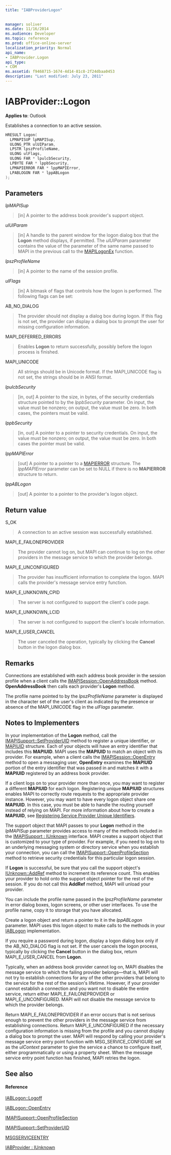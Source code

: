 ```yaml
---
title: "IABProviderLogon"
 
 
manager: soliver
ms.date: 11/16/2014
ms.audience: Developer
ms.topic: reference
ms.prod: office-online-server
localization_priority: Normal
api_name:
- IABProvider.Logon
api_type:
- COM
ms.assetid: f9468715-1674-4d14-81c8-2f24dbaa0453
description: "Last modified: July 23, 2011"
---
```


# IABProvider::Logon

  
  
**Applies to**: Outlook 
  
Establishes a connection to an active session.
  
```cpp
HRESULT Logon(
  LPMAPISUP lpMAPISup,
  ULONG_PTR ulUIParam,
  LPSTR lpszProfileName,
  ULONG ulFlags,
  ULONG FAR * lpulcbSecurity,
  LPBYTE FAR * lppbSecurity,
  LPMAPIERROR FAR * lppMAPIError,
  LPABLOGON FAR * lppABLogon
);
```

## Parameters

 _lpMAPISup_
  
> [in] A pointer to the address book provider's support object.
    
 _ulUIParam_
  
> [in] A handle to the parent window for the logon dialog box that the **Logon** method displays, if permitted. The  _ulUIParam_ parameter contains the value of the parameter of the same name passed to MAPI in the previous call to the [MAPILogonEx](mapilogonex.md) function. 
    
 _lpszProfileName_
  
> [in] A pointer to the name of the session profile.
    
 _ulFlags_
  
> [in] A bitmask of flags that controls how the logon is performed. The following flags can be set:
    
AB_NO_DIALOG 
  
> The provider should not display a dialog box during logon. If this flag is not set, the provider can display a dialog box to prompt the user for missing configuration information.
    
MAPI_DEFERRED_ERRORS 
  
> Enables **Logon** to return successfully, possibly before the logon process is finished. 
    
MAPI_UNICODE 
  
> All strings should be in Unicode format. If the MAPI_UNICODE flag is not set, the strings should be in ANSI format.
    
 _lpulcbSecurity_
  
> [in, out] A pointer to the size, in bytes, of the security credentials structure pointed to by the  _lppbSecurity_ parameter. On input, the value must be nonzero; on output, the value must be zero. In both cases, the pointers must be valid. 
    
 _lppbSecurity_
  
> [in, out] A pointer to a pointer to security credentials. On input, the value must be nonzero; on output, the value must be zero. In both cases the pointer must be valid.
    
 _lppMAPIError_
  
> [out] A pointer to a pointer to a [MAPIERROR](mapierror.md) structure. The  _lppMAPIError_ parameter can be set to NULL if there is no **MAPIERROR** structure to return. 
    
 _lppABLogon_
  
> [out] A pointer to a pointer to the provider's logon object.
    
## Return value

S_OK 
  
> A connection to an active session was successfully established.
    
MAPI_E_FAILONEPROVIDER 
  
> The provider cannot log on, but MAPI can continue to log on the other providers in the message service to which the provider belongs. 
    
MAPI_E_UNCONFIGURED 
  
> The provider has insufficient information to complete the logon. MAPI calls the provider's message service entry function.
    
MAPI_E_UNKNOWN_CPID 
  
> The server is not configured to support the client's code page.
    
MAPI_E_UNKNOWN_LCID 
  
> The server is not configured to support the client's locale information.
    
MAPI_E_USER_CANCEL 
  
> The user canceled the operation, typically by clicking the **Cancel** button in the logon dialog box. 
    
## Remarks

Connections are established with each address book provider in the session profile when a client calls the [IMAPISession::OpenAddressBook](imapisession-openaddressbook.md) method. **OpenAddressBook** then calls each provider's **Logon** method. 
  
The profile name pointed to by the  _lpszProfileName_ parameter is displayed in the character set of the user's client as indicated by the presence or absence of the MAPI_UNICODE flag in the  _ulFlags_ parameter. 
  
## Notes to Implementers

In your implementation of the **Logon** method, call the [IMAPISupport::SetProviderUID](imapisupport-setprovideruid.md) method to register a unique identifier, or [MAPIUID](mapiuid.md) structure. Each of your objects will have an entry identifier that includes this **MAPIUID**. MAPI uses the **MAPIUID** to match an object with its provider. For example, when a client calls the [IMAPISession::OpenEntry](imapisession-openentry.md) method to open a messaging user, **OpenEntry** examines the **MAPIUID** portion of the entry identifier that was passed in and matches it with a **MAPIUID** registered by an address book provider. 
  
If a client logs on to your provider more than once, you may want to register a different **MAPIUID** for each logon. Registering unique **MAPIUID** structures enables MAPI to correctly route requests to the appropriate provider instance. However, you may want to have every logon object share one **MAPIUID**. In this case, you must be able to handle the routing yourself instead of relying on MAPI. For more information about how to create a **MAPIUID**, see [Registering Service Provider Unique Identifiers](registering-service-provider-unique-identifiers.md).
  
The support object that MAPI passes to your **Logon** method in the  _lpMAPISup_ parameter provides access to many of the methods included in the [IMAPISupport : IUnknown](imapisupportiunknown.md) interface. MAPI creates a support object that is customized to your type of provider. For example, if you need to log on to an underlying messaging system or directory service when you establish your connection, you can call the [IMAPISupport::OpenProfileSection](imapisupport-openprofilesection.md) method to retrieve security credentials for this particular logon session. 
  
If **Logon** is successful, be sure that you call the support object's [IUnknown::AddRef](http://msdn.microsoft.com/en-us/library/ms691379%28VS.85%29.aspx) method to increment its reference count. This enables your provider to hold onto the support object pointer for the rest of the session. If you do not call this **AddRef** method, MAPI will unload your provider. 
  
You can include the profile name passed in the  _lpszProfileName_ parameter in error dialog boxes, logon screens, or other user interfaces. To use the profile name, copy it to storage that you have allocated. 
  
Create a logon object and return a pointer to it in the  _lppABLogon_ parameter. MAPI uses this logon object to make calls to the methods in your [IABLogon](iablogoniunknown.md) implementation. 
  
If you require a password during logon, display a logon dialog box only if the AB_NO_DIALOG flag is not set. If the user cancels the logon process, typically by clicking the **Cancel** button in the dialog box, return MAPI_E_USER_CANCEL from **Logon**.
  
Typically, when an address book provider cannot log on, MAPI disables the message service to which the failing provider belongs—that is, MAPI will not try to establish connections for any of the other providers that belong to the service for the rest of the session's lifetime. However, if your provider cannot establish a connection and you want not to disable the entire service, return either MAPI_E_FAILONEPROVIDER or MAPI_E_UNCONFIGURED. MAPI will not disable the message service to which the provider belongs. 
  
Return MAPI_E_FAILONEPROVIDER if an error occurs that is not serious enough to prevent the other providers in the message service from establishing connections. Return MAPI_E_UNCONFIGURED if the necessary configuration information is missing from the profile and you cannot display a dialog box to prompt the user. MAPI will respond by calling your provider's message service entry point function with MSG_SERVICE_CONFIGURE set as the  _ulContext_ parameter to give the service a chance to configure itself, either programmatically or using a property sheet. When the message service entry point function has finished, MAPI retries the logon. 
  
## See also

#### Reference

[IABLogon::Logoff](iablogon-logoff.md)
  
[IABLogon::OpenEntry](iablogon-openentry.md)
  
[IMAPISupport::OpenProfileSection](imapisupport-openprofilesection.md)
  
[IMAPISupport::SetProviderUID](imapisupport-setprovideruid.md)
  
[MSGSERVICEENTRY](msgserviceentry.md)
  
[IABProvider : IUnknown](iabprovideriunknown.md)


